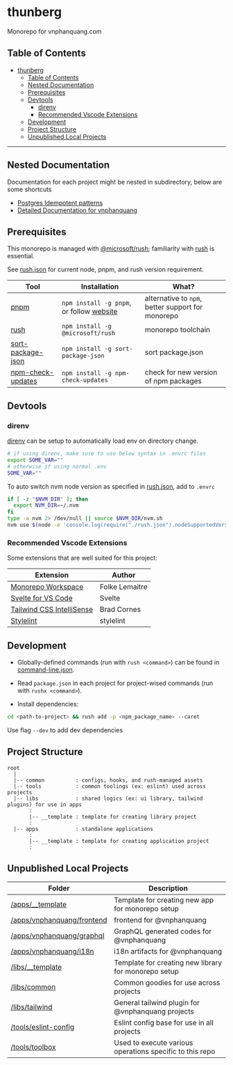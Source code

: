 # thunberg

Monorepo for vnphanquang.com

## Table of Contents

- [thunberg](#thunberg)
  - [Table of Contents](#table-of-contents)
  - [Nested Documentation](#nested-documentation)
  - [Prerequisites](#prerequisites)
  - [Devtools](#devtools)
    - [direnv](#direnv)
    - [Recommended Vscode Extensions](#recommended-vscode-extensions)
  - [Development](#development)
  - [Project Structure](#project-structure)
  - [Unpublished Local Projects](#unpublished-local-projects)

---

## Nested Documentation

Documentation for each project might be nested in subdirectory, below are some shortcuts

- [Postgres Idempotent patterns](./docs/postgres/idempotency.md)
- [Detailed Documentation for vnphanquang](./apps/vnphanquang/README.md)

## Prerequisites

This monorepo is managed with [@microsoft/rush][rush]; familiarity with [rush] is essential.

See [rush.json] for current node, pnpm, and rush version requirement.

| Tool                | Installation                                     | What?                                             |
| ------------------- | ------------------------------------------------ | ------------------------------------------------- |
| [pnpm]              | `npm install -g pnpm`, or follow [website][pnpm] | alternative to `npm`, better support for monorepo |
| [rush]              | `npm install -g @microsoft/rush`                 | monorepo toolchain                                |
| [sort-package-json] | `npm install -g sort-package-json`               | sort package.json                                 |
| [npm-check-updates] | `npm install -g npm-check-updates`               | check for new version of npm packages             |

## Devtools

### direnv

[direnv] can be setup to automatically load env on directory change.

```bash
# if using direnv, make sure to use below syntax in .envrc files
export SOME_VAR=""
# otherwise if using normal .env
SOME_VAR=""
```

To auto switch nvm node version as specified in [rush.json], add to `.envrc`

```bash
if [ -z "$NVM_DIR" ]; then
  export NVM_DIR=~/.nvm
fi
type -a nvm 2> /dev/null || source $NVM_DIR/nvm.sh
nvm use $(node -e 'console.log(require("./rush.json").nodeSupportedVersionRange)')
```

### Recommended Vscode Extensions

Some extensions that are well suited for this project:

| Extension                                                                                                  | Author         |
| ---------------------------------------------------------------------------------------------------------- | -------------- |
| [Monorepo Workspace](https://marketplace.visualstudio.com/items?itemName=folke.vscode-monorepo-workspace)  | Folke Lemaitre |
| [Svelte for VS Code](https://marketplace.visualstudio.com/items?itemName=svelte.svelte-vscode)             | Svelte         |
| [Tailwind CSS IntelliSense](https://marketplace.visualstudio.com/items?itemName=bradlc.vscode-tailwindcss) | Brad Cornes    |
| [Stylelint](https://marketplace.visualstudio.com/items?itemName=stylelint.vscode-stylelint)                | stylelint      |


## Development

- Globally-defined commands (run with `rush <command>`) can be found in [command-line.json](./common/config/rush/command-line.json).

- Read `package.json` in each project for project-wised commands (run with `rushx <command>`).

- Install dependencies:

```bash
cd <path-to-project> && rush add -p <npm_package_name> --caret
```

Use flag `--dev` to add dev dependencies

## Project Structure

```dir
root
  |
  |-- common          : configs, hooks, and rush-managed assets
  |-- tools           : common toolings (ex: eslint) used across projects
  |-- libs            : shared logics (ex: ui library, tailwind plugins) for use in apps
       :
       |-- __template : template for creating library project
       :
  |-- apps            : standalone applications
       :
       |-- __template : template for creating application project
       :
```

<!-- GENERATED PROJECT SUMMARY START -->

## Unpublished Local Projects

<!-- the table below was generated using the ./tools/toolbox (readme) script -->

| Folder | Description |
| ------ | -----------|
| [/apps/__template](./apps/__template/) | Template for creating new app for monorepo setup |
| [/apps/vnphanquang/frontend](./apps/vnphanquang/frontend/) | frontend for @vnphanquang |
| [/apps/vnphanquang/graphql](./apps/vnphanquang/graphql/) | GraphQL generated codes for @vnphanquang |
| [/apps/vnphanquang/i18n](./apps/vnphanquang/i18n/) | i18n artifacts for @vnphanquang |
| [/libs/__template](./libs/__template/) | Template for creating new library for monorepo setup |
| [/libs/common](./libs/common/) | Common goodies for use across projects |
| [/libs/tailwind](./libs/tailwind/) | General tailwind plugin for @vnphanquang projects |
| [/tools/eslint-config](./tools/eslint-config/) | Eslint config base for use in all projects |
| [/tools/toolbox](./tools/toolbox/) | Used to execute various operations specific to this repo |

<!-- GENERATED PROJECT SUMMARY END -->

[rush]: https://rushjs.io/
[pnpm]: https://pnpm.io/
[sort-package-json]: https://www.npmjs.com/package/sort-package-json
[npm-check-updates]: https://www.npmjs.com/package/npm-check-**updates**
[direnv]: https://direnv.net/
[rush.json]: ./rush.json
